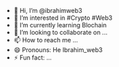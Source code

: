 - 👋 Hi, I’m @ibrahimweb3
- 👀 I’m interested in #Crypto #Web3
- 🌱 I’m currently learning Blochain
- 💞️ I’m looking to collaborate on ...
- 📫 How to reach me ...
- 😄 Pronouns: He Ibrahim_web3
- ⚡ Fun fact: ...

<!---
ibrahimweb3/ibrahimweb3 is a ✨ special ✨ repository because its `README.md` (this file) appears on your GitHub profile.
You can click the Preview link to take a look at your changes.
--->
